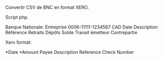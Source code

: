 Convertir CSV de BNC en format XERO.

Script php.

Banque Nationale:
Entreprise  0006-11111-1234567   CAD
Date	Description	Référence	Retraits	Dépôts	Solde	Transit émetteur	Contrepartie


Xero format:

*Date	*Amount	Payee	Description	Reference	Check Number


